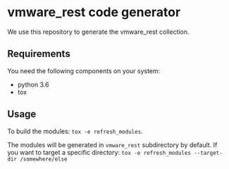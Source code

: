 # vmware_rest code generator

We use this repository to generate the vmware_rest collection.

## Requirements

You need the following components on your system:

- python 3.6
- tox

## Usage

To build the modules: `tox -e refresh_modules`.

The modules will be generated in `vmware_rest` subdirectory by default. If
you want to target a specific directory:
`tox -e refresh_modules --target-dir /somewhere/else`
